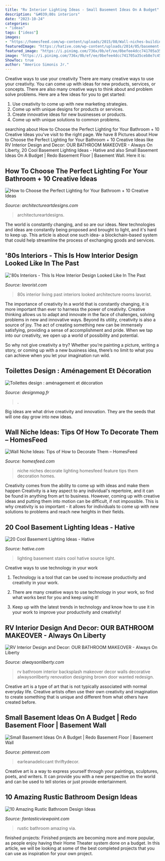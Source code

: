 ```yaml
---
title: "Rv Interior Lighting Ideas - Small Basement Ideas On A Budget"
description: "&#039;80s interiors"
date: "2023-10-24"
categories:
- "ideas"
tags: ["ideas"]
images:
- "https://homesfeed.com/wp-content/uploads/2015/08/Wall-niches-building-for-displaying-some-artistic-items-with-larger-spot-lighting-technique.jpg"
featuredImage: "https://hative.com/wp-content/uploads/2014/05/basement-lighting-ideas/4-night-lighting-on-stairs.jpg"
featured_image: "https://i.pinimg.com/736x/0b/ef/ee/0befee4dcc741705a35ceb8e7c4590e6.jpg"
image: "https://i.pinimg.com/736x/0b/ef/ee/0befee4dcc741705a35ceb8e7c4590e6.jpg"
ShowToc: true
author: "Americo Simonis Jr."
---
```



Creative ways to use your creativity
There are many creative ways to use your creativity. You can come up with ideas for new products, services, or concepts. There are also many creative ways to think about and problem solve problems. Here are a few ideas for you to get started:
1) Use creativity to come up with new marketing strategies.
2) Come up with unique designs for products or services.
3) Create innovative ideas for new businesses or products.
4) Come up with unique solutions to common problems.

	

		
searching about How to Choose the Perfect Lighting for Your Bathroom + 10 Creative Ideas you've visit to the right page. We have 8 Pictures about How to Choose the Perfect Lighting for Your Bathroom + 10 Creative Ideas like RV Interior Design and Decor: OUR BATHROOM MAKEOVER - Always On Liberty, 20 Cool Basement Lighting Ideas - Hative and also Small Basement Ideas On A Budget | Redo Basement Floor | Basement Wall. Here it is:
		
    
## How To Choose The Perfect Lighting For Your Bathroom + 10 Creative Ideas

<img loading=lazy src="http://www.architectureartdesigns.com/wp-content/uploads/2019/09/bathroom-lighting-3.jpg" onerror="this.onerror=null;this.src='https://tse4.mm.bing.net/th?id=OIP.bPbplHuw1FP4TvWUYIlN5QHaNL&amp;pid=15.1';" alt="How to Choose the Perfect Lighting for Your Bathroom + 10 Creative Ideas">

_Source: architectureartdesigns.com_

>architectureartdesigns. 

	

The world is constantly changing, and so are our ideas. New technologies and ideas are constantly being proposed and brought to light, and it's hard to keep up. This article is about one such idea- a blockchain-based system that could help streamline the process of exchanging goods and services.

    
## &#039;80s Interiors - This Is How Interior Design Looked Like In The Past

<img loading=lazy src="https://lavorist.com/wp-content/uploads/2019/07/80s-interior-design-living-room-space-home-decor-colour-neon-lights-pink-blue-31.jpg" onerror="this.onerror=null;this.src='https://tse1.mm.bing.net/th?id=OIP.scwekPUoqz_Bmu1un8oGHAHaKN&amp;pid=15.1';" alt="&#039;80s Interiors - This Is How Interior Design Looked Like In The Past">

_Source: lavorist.com_

>80s interior living past interiors looked architecture rooms lavorist. 

	

The importance of creativity
In a world that is constantly changing, it is more important than ever to harness the power of creativity. Creative thinking allows us to adapt and innovate in the face of challenges, solving problems in new and innovative ways.
Beyond its utility, creativity is also a source of joy. The act of creating something new can be immensely satisfying, providing a sense of accomplishment and pride. When we tap into our creativity, we open up a world of possibility and potential.

So why not give creativity a try? Whether you’re painting a picture, writing a story, or coming up with a new business idea, there’s no limit to what you can achieve when you let your imagination run wild.

    
## Toilettes Design : Aménagement Et Décoration

<img loading=lazy src="https://designmag.fr/wp-content/uploads/2015/07/petite-toilette-moderne.jpg" onerror="this.onerror=null;this.src='https://tse2.mm.bing.net/th?id=OIP.q0R1ZLz5Qb5fan5-SyTOewHaQF&amp;pid=15.1';" alt="Toilettes design : aménagement et décoration">

_Source: designmag.fr_

>. 

	

Big ideas are what drive creativity and innovation. They are the seeds that will one day grow into new ideas.

    
## Wall Niche Ideas: Tips Of How To Decorate Them – HomesFeed

<img loading=lazy src="https://homesfeed.com/wp-content/uploads/2015/08/Wall-niches-building-for-displaying-some-artistic-items-with-larger-spot-lighting-technique.jpg" onerror="this.onerror=null;this.src='https://tse3.mm.bing.net/th?id=OIP.PI2dRtJjsI2rlx0I5wkRyQHaJ3&amp;pid=15.1';" alt="Wall Niche Ideas: Tips of How to Decorate Them – HomesFeed">

_Source: homesfeed.com_

>niche niches decorate lighting homesfeed feature tips them decoration homes. 

	

Creativity comes from the ability to come up with ideas and make them happen
Creativity is a key aspect to any individual's repertoire, and it can be found in anything from art to business. However, coming up with creative ideas and putting them into motion can be difficult, if not impossible. This is why creativity is so important - it allows for individuals to come up with new solutions to problems and reach new heights in their fields.

    
## 20 Cool Basement Lighting Ideas - Hative

<img loading=lazy src="https://hative.com/wp-content/uploads/2014/05/basement-lighting-ideas/4-night-lighting-on-stairs.jpg" onerror="this.onerror=null;this.src='https://tse3.mm.bing.net/th?id=OIP.28duYr6jeqUSBMTBtkFWvAHaLI&amp;pid=15.1';" alt="20 Cool Basement Lighting Ideas - Hative">

_Source: hative.com_

>lighting basement stairs cool hative source light. 

	

Creative ways to use technology in your work
1. Technology is a tool that can be used to increase productivity and creativity in your work.
2. There are many creative ways to use technology in your work, so find what works best for you and keep using it!

3. Keep up with the latest trends in technology and know how to use it in your work to improve your productivity and creativity!

    
## RV Interior Design And Decor: OUR BATHROOM MAKEOVER - Always On Liberty

<img loading=lazy src="http://alwaysonliberty.com/wp-content/uploads/2018/04/20160207_203127-e1523990833364.jpg" onerror="this.onerror=null;this.src='https://tse4.mm.bing.net/th?id=OIP.jIrp_URjZI1QNmH7XRufRQHaJ4&amp;pid=15.1';" alt="RV Interior Design and Decor: OUR BATHROOM MAKEOVER - Always On Liberty">

_Source: alwaysonliberty.com_

>rv bathroom interior backsplash makeover decor walls decorative alwaysonliberty renovation designing brown door wanted redesign. 

	

Creative art is a type of art that is not typically associated with normal everyday life. Creative artists often use their own creativity and imagination to create something that is unique and different from what others have created before.

    
## Small Basement Ideas On A Budget | Redo Basement Floor | Basement Wall

<img loading=lazy src="https://i.pinimg.com/736x/0b/ef/ee/0befee4dcc741705a35ceb8e7c4590e6.jpg" onerror="this.onerror=null;this.src='https://tse2.mm.bing.net/th?id=OIP.rFfc3a1gcjcrkCXd8--hcQHaLH&amp;pid=15.1';" alt="Small Basement Ideas On A Budget | Redo Basement Floor | Basement Wall">

_Source: pinterest.com_

>earleanadeliccant thriftydecor. 

	

Creative art is a way to express yourself through your paintings, sculptures, poets, and writers. It can provide you with a new perspective on the world and can be used to tell stories or just provide entertainment.

    
## 10 Amazing Rustic Bathroom Design Ideas

<img loading=lazy src="http://www.fantasticviewpoint.com/wp-content/uploads/2016/03/18-1-634x954.jpg" onerror="this.onerror=null;this.src='https://tse3.mm.bing.net/th?id=OIP.J9I5QTCAJ4PWaaonit-3pQHaLJ&amp;pid=15.1';" alt="10 Amazing Rustic Bathroom Design Ideas">

_Source: fantasticviewpoint.com_

>rustic bathroom amazing via. 

	

finished projects:
Finished projects are becoming more and more popular, as people enjoy having their Home Theater system done on a budget. In this article, we will be looking at some of the best completed projects that you can use as inspiration for your own project.

